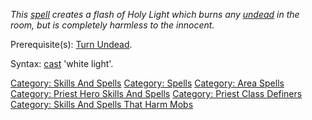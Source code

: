 *This [spell](:Category:_Spells.md "wikilink") creates a flash of Holy
Light which burns any [undead](Undead_Mobs.md "wikilink") in the room,
but is completely harmless to the innocent.*

Prerequisite(s): [Turn Undead](Turn_Undead.md "wikilink").

Syntax: [cast](Cast.md "wikilink") 'white light'.

[Category: Skills And Spells](Category:_Skills_And_Spells "wikilink")
[Category: Spells](Category:_Spells "wikilink") [Category: Area
Spells](Category:_Area_Spells "wikilink") [Category: Priest Hero Skills
And Spells](Category:_Priest_Hero_Skills_And_Spells "wikilink")
[Category: Priest Class
Definers](Category:_Priest_Class_Definers "wikilink") [Category: Skills
And Spells That Harm
Mobs](Category:_Skills_And_Spells_That_Harm_Mobs "wikilink")
